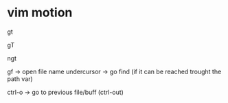 # vim motion
  gt
  
  gT
  
  ngt
  
  gf -> open file name undercursor -> go find (if it can be reached trought the path var)
  
  ctrl-o -> go to previous file/buff (ctrl-out)

